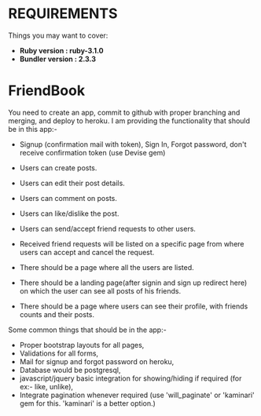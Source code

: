 # REQUIREMENTS

Things you may want to cover:

- **Ruby version : ruby-3.1.0**
- **Bundler version : 2.3.3**
# FriendBook

You need to create an app, commit to github with proper branching and merging, and deploy to heroku. I am providing the functionality that should be in this app:-
- Signup (confirmation mail with token), Sign In, Forgot password, don't receive confirmation token (use Devise gem)

- Users can create posts.
- Users can edit their post details.
- Users can comment on posts.
- Users can like/dislike the post.
- Users can send/accept friend requests to other users.
- Received friend requests will be listed on a specific page from where users can accept and cancel the request.
- There should be a page where all the users are listed.
- There should be a landing page(after signin and sign up redirect here) on which the user can see all posts of his friends.
- There should be a page where users can see their profile, with friends counts and their posts.

Some common things that should be in the app:-
- Proper bootstrap layouts for all pages,
- Validations for all forms,
- Mail for signup and forgot password on heroku,
- Database would be postgresql,
- javascript/jquery basic integration for showing/hiding if required (for ex:- like, unlike),
- Integrate pagination whenever required (use 'will_paginate' or 'kaminari' gem for this. 'kaminari' is a better option.)
